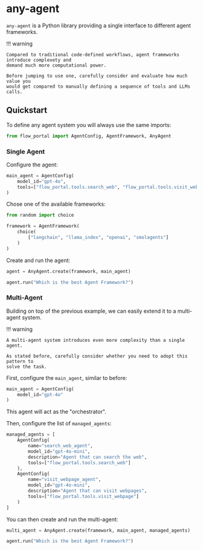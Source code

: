 # **any-agent**

`any-agent` is a Python library providing a single interface to different agent frameworks.

!!! warning

    Compared to traditional code-defined workflows, agent frameworks introduce complexety and
    demand much more computational power.

    Before jumping to use one, carefully consider and evaluate how much value you
    would get compared to manually defining a sequence of tools and LLMs calls.

## Quickstart

To define any agent system you will always use the same imports:

```py
from flow_portal import AgentConfig, AgentFramework, AnyAgent
```

### Single Agent

Configure the agent:

```py
main_agent = AgentConfig(
    model_id="gpt-4o",
    tools=["flow_portal.tools.search_web", "flow_portal.tools.visit_webpage"]
)
```

Chose one of the available frameworks:

```py
from random import choice

framework = AgentFramework(
    choice(
        ["langchain", "llama_index", "openai", "smolagents"]
    )
)
```

Create and run the agent:

```py
agent = AnyAgent.create(framework, main_agent)

agent.run("Which is the best Agent Framework?")
```

### Multi-Agent

Building on top of the previous example, we can easily extend it to a multi-agent system.

!!! warning

    A multi-agent system introduces even more complexity than a single agent.

    As stated before, carefully consider whether you need to adopt this pattern to
    solve the task.

First, configure the `main_agent`, similar to before:

```py
main_agent = AgentConfig(
    model_id="gpt-4o"
)
```

This agent will act as the "orchestrator".

Then, configure the list of `managed_agents`:

```py
managed_agents = [
    AgentConfig(
        name="search_web_agent",
        model_id="gpt-4o-mini",
        description="Agent that can search the web",
        tools=["flow_portal.tools.search_web"]
    ),
    AgentConfig(
        name="visit_webpage_agent",
        model_id="gpt-4o-mini",
        description="Agent that can visit webpages",
        tools=["flow_portal.tools.visit_webpage"]
    )
]
```

You can then create and run the multi-agent:

```py
multi_agent = AnyAgent.create(framework, main_agent, managed_agents)

agent.run("Which is the best Agent Framework?")
```
